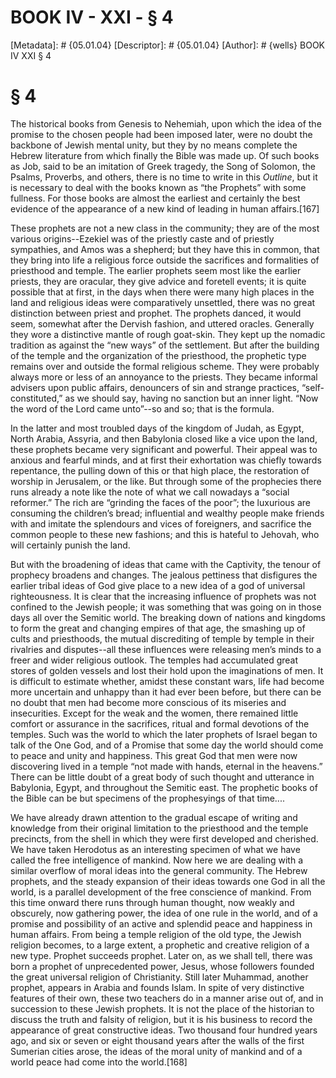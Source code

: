# BOOK IV - XXI - § 4
[Metadata]: # {05.01.04}
[Descriptor]: # {05.01.04}
[Author]: # {wells}
BOOK IV
XXI
§ 4
# § 4
The historical books from Genesis to Nehemiah, upon which the idea of the
promise to the chosen people had been imposed later, were no doubt the backbone
of Jewish mental unity, but they by no means complete the Hebrew literature
from which finally the Bible was made up. Of such books as Job, said to be an
imitation of Greek tragedy, the Song of Solomon, the Psalms, Proverbs, and
others, there is no time to write in this _Outline_, but it is necessary to
deal with the books known as “the Prophets” with some fullness. For those books
are almost the earliest and certainly the best evidence of the appearance of a
new kind of leading in human affairs.[167]

These prophets are not a new class in the community; they are of the most
various origins--Ezekiel was of the priestly caste and of priestly sympathies,
and Amos was a shepherd; but they have this in common, that they bring into
life a religious force outside the sacrifices and formalities of priesthood and
temple. The earlier prophets seem most like the earlier priests, they are
oracular, they give advice and foretell events; it is quite possible that at
first, in the days when there were many high places in the land and religious
ideas were comparatively unsettled, there was no great distinction between
priest and prophet. The prophets danced, it would seem, somewhat after the
Dervish fashion, and uttered oracles. Generally they wore a distinctive mantle
of rough goat-skin. They kept up the nomadic tradition as against the “new
ways” of the settlement. But after the building of the temple and the
organization of the priesthood, the prophetic type remains over and outside the
formal religious scheme. They were probably always more or less of an annoyance
to the priests. They became informal advisers upon public affairs, denouncers
of sin and strange practices, “self-constituted,” as we should say, having no
sanction but an inner light. “Now the word of the Lord came unto”--so and so;
that is the formula.

In the latter and most troubled days of the kingdom of Judah, as Egypt, North
Arabia, Assyria, and then Babylonia closed like a vice upon the land, these
prophets became very significant and powerful. Their appeal was to anxious and
fearful minds, and at first their exhortation was chiefly towards repentance,
the pulling down of this or that high place, the restoration of worship in
Jerusalem, or the like. But through some of the prophecies there runs already a
note like the note of what we call nowadays a “social reformer.” The rich are
“grinding the faces of the poor”; the luxurious are consuming the children’s
bread; influential and wealthy people make friends with and imitate the
splendours and vices of foreigners, and sacrifice the common people to these
new fashions; and this is hateful to Jehovah, who will certainly punish the
land.

But with the broadening of ideas that came with the Captivity, the tenour of
prophecy broadens and changes. The jealous pettiness that disfigures the
earlier tribal ideas of God give place to a new idea of a god of universal
righteousness. It is clear that the increasing influence of prophets was not
confined to the Jewish people; it was something that was going on in those days
all over the Semitic world. The breaking down of nations and kingdoms to form
the great and changing empires of that age, the smashing up of cults and
priesthoods, the mutual discrediting of temple by temple in their rivalries and
disputes--all these influences were releasing men’s minds to a freer and wider
religious outlook. The temples had accumulated great stores of golden vessels
and lost their hold upon the imaginations of men. It is difficult to estimate
whether, amidst these constant wars, life had become more uncertain and unhappy
than it had ever been before, but there can be no doubt that men had become
more conscious of its miseries and insecurities. Except for the weak and the
women, there remained little comfort or assurance in the sacrifices, ritual and
formal devotions of the temples. Such was the world to which the later prophets
of Israel began to talk of the One God, and of a Promise that some day the
world should come to peace and unity and happiness. This great God that men
were now discovering lived in a temple “not made with hands, eternal in the
heavens.” There can be little doubt of a great body of such thought and
utterance in Babylonia, Egypt, and throughout the Semitic east. The prophetic
books of the Bible can be but specimens of the prophesyings of that time....

We have already drawn attention to the gradual escape of writing and knowledge
from their original limitation to the priesthood and the temple precincts, from
the shell in which they were first developed and cherished. We have taken
Herodotus as an interesting specimen of what we have called the free
intelligence of mankind. Now here we are dealing with a similar overflow of
moral ideas into the general community. The Hebrew prophets, and the steady
expansion of their ideas towards one God in all the world, is a parallel
development of the free conscience of mankind. From this time onward there runs
through human thought, now weakly and obscurely, now gathering power, the idea
of one rule in the world, and of a promise and possibility of an active and
splendid peace and happiness in human affairs. From being a temple religion of
the old type, the Jewish religion becomes, to a large extent, a prophetic and
creative religion of a new type. Prophet succeeds prophet. Later on, as we
shall tell, there was born a prophet of unprecedented power, Jesus, whose
followers founded the great universal religion of Christianity. Still later
Muhammad, another prophet, appears in Arabia and founds Islam. In spite of very
distinctive features of their own, these two teachers do in a manner arise out
of, and in succession to these Jewish prophets. It is not the place of the
historian to discuss the truth and falsity of religion, but it is his business
to record the appearance of great constructive ideas. Two thousand four hundred
years ago, and six or seven or eight thousand years after the walls of the
first Sumerian cities arose, the ideas of the moral unity of mankind and of a
world peace had come into the world.[168]

